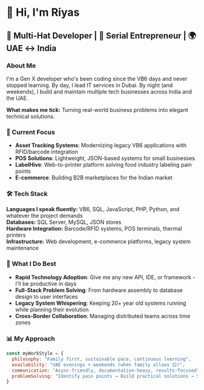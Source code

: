# 👋 Hi, I'm Riyas

## 🔧 Multi-Hat Developer | 🚀 Serial Entrepreneur | 🌍 UAE ↔ India

### About Me
I'm a Gen X developer who's been coding since the VB6 days and never stopped learning. By day, I lead IT services in Dubai. By night (and weekends), I build and maintain multiple tech businesses across India and the UAE.

**What makes me tick:** Turning real-world business problems into elegant technical solutions.

### 🎯 Current Focus
- **Asset Tracking Systems**: Modernizing legacy VB6 applications with RFID/barcode integration
- **POS Solutions**: Lightweight, JSON-based systems for small businesses  
- **LabelHive**: Web-to-printer platform solving food industry labeling pain points
- **E-commerce**: Building B2B marketplaces for the Indian market

### 🛠️ Tech Stack
**Languages I speak fluently:** VB6, SQL, JavaScript, PHP, Python, and whatever the project demands  
**Databases:** SQL Server, MySQL, JSON stores  
**Hardware Integration:** Barcode/RFID systems, POS terminals, thermal printers  
**Infrastructure:** Web development, e-commerce platforms, legacy system maintenance  

### 🌟 What I Do Best
- **Rapid Technology Adoption**: Give me any new API, IDE, or framework - I'll be productive in days
- **Full-Stack Problem Solving**: From hardware assembly to database design to user interfaces
- **Legacy System Whispering**: Keeping 20+ year old systems running while planning their evolution
- **Cross-Border Collaboration**: Managing distributed teams across time zones

### 📊 My Approach
```javascript
const myWorkStyle = {
  philosophy: "Family first, sustainable pace, continuous learning",
  availability: "UAE evenings + weekends (when family allows 😊)",
  communication: "Async-friendly, documentation-heavy, results-focused",
  problemSolving: "Identify pain points → Build practical solutions → Scale thoughtfully"
}
